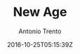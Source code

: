 ---
title: "New Age"
github: https://github.com/jekynewage/jekynewage.github.io
demo: https://jekynewage.github.io
author: Antonio Trento

ssg:
  - Jekyll
cms:
  - No Cms
date: 2016-10-25T05:15:39Z
github_branch: master
description: "Start Boostrap New Age Theme for Jekyll"
stale: false
---